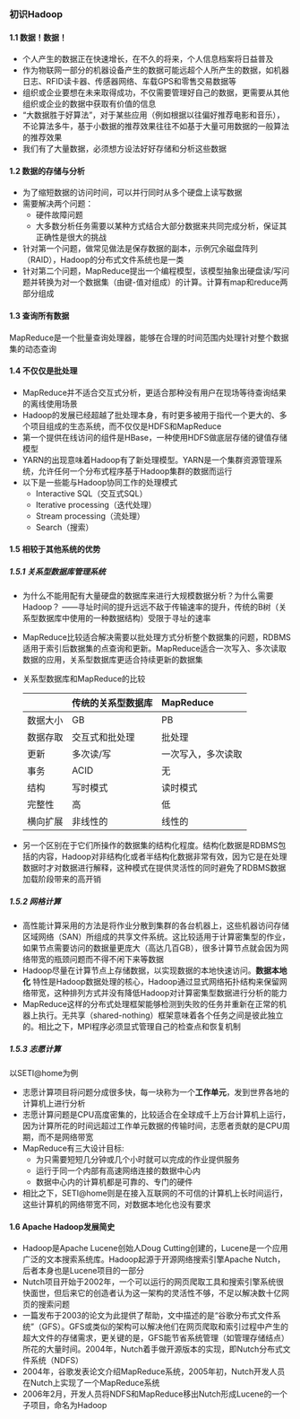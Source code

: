 ### 初识Hadoop

#### 1.1 数据！数据！
- 个人产生的数据正在快速增长，在不久的将来，个人信息档案将日益普及
- 作为物联网一部分的机器设备产生的数据可能远超个人所产生的数据，如机器日志、RFID读卡器、传感器网络、车载GPS和零售交易数据等
- 组织或企业要想在未来取得成功，不仅需要管理好自己的数据，更需要从其他组织或企业的数据中获取有价值的信息
- “大数据胜于好算法”，对于某些应用（例如根据以往偏好推荐电影和音乐），不论算法多牛，基于小数据的推荐效果往往不如基于大量可用数据的一般算法的推荐效果
- 我们有了大量数据，必须想方设法好好存储和分析这些数据

#### 1.2 数据的存储与分析
- 为了缩短数据的访问时间，可以并行同时从多个硬盘上读写数据
- 需要解决两个问题：
    - 硬件故障问题
    - 大多数分析任务需要以某种方式结合大部分数据来共同完成分析，保证其正确性是很大的挑战
- 针对第一个问题，做常见做法是保存数据的副本，示例冗余磁盘阵列（RAID），Hadoop的分布式文件系统也是一类
- 针对第二个问题，MapReduce提出一个编程模型，该模型抽象出硬盘读/写问题并转换为对一个数据集（由键-值对组成）的计算。计算有map和reduce两部分组成

#### 1.3 查询所有数据
MapReduce是一个批量查询处理器，能够在合理的时间范围内处理针对整个数据集的动态查询

#### 1.4 不仅仅是批处理
- MapReduce并不适合交互式分析，更适合那种没有用户在现场等待查询结果的离线使用场景
- Hadoop的发展已经超越了批处理本身，有时更多被用于指代一个更大的、多个项目组成的生态系统，而不仅仅是HDFS和MapReduce
- 第一个提供在线访问的组件是HBase，一种使用HDFS做底层存储的键值存储模型
- YARN的出现意味着Hadoop有了新处理模型。YARN是一个集群资源管理系统，允许任何一个分布式程序基于Hadoop集群的数据而运行
- 以下是一些能与Hadoop协同工作的处理模式
    - Interactive SQL（交互式SQL）
    - Iterative processing（迭代处理）
    - Stream processing（流处理）
    - Search（搜索）

#### 1.5 相较于其他系统的优势
##### 1.5.1 关系型数据库管理系统
- 为什么不能用配有大量硬盘的数据库来进行大规模数据分析？为什么需要Hadoop？
——寻址时间的提升远远不敌于传输速率的提升，传统的B树（关系型数据库中使用的一种数据结构）受限于寻址的速率
- MapReduce比较适合解决需要以批处理方式分析整个数据集的问题，RDBMS适用于索引后数据集的点查询和更新。MapReduce适合一次写入、多次读取数据的应用，关系型数据库更适合持续更新的数据集
- 关系型数据库和MapReduce的比较

    |       | 传统的关系型数据库 | MapReduce |
    | ----- | :----- | :----- |
    | 数据大小 | GB | PB |
    | 数据存取 | 交互式和批处理 | 批处理 |
    | 更新 | 多次读/写 | 一次写入，多次读取 |
    | 事务 | ACID | 无 |
    | 结构 | 写时模式 | 读时模式 |
    | 完整性 | 高 | 低 |
    | 横向扩展 | 非线性的 | 线性的 |
- 另一个区别在于它们所操作的数据集的结构化程度。结构化数据是RDBMS包括的内容，Hadoop对非结构化或者半结构化数据非常有效，因为它是在处理数据时才对数据进行解释，这种模式在提供灵活性的同时避免了RDBMS数据加载阶段带来的高开销
##### 1.5.2 网格计算
- 高性能计算采用的方法是将作业分散到集群的各台机器上，这些机器访问存储区域网络（SAN）所组成的共享文件系统。这比较适用于计算密集型的作业，如果节点需要访问的数据量更庞大（高达几百GB），很多计算节点就会因为网络带宽的瓶颈问题而不得不闲下来等数据
- Hadoop尽量在计算节点上存储数据，以实现数据的本地快速访问。**数据本地化** 特性是Hadoop数据处理的核心，Hadoop通过显式网络拓扑结构来保留网络带宽，这种排列方式并没有降低Hadoop对计算密集型数据进行分析的能力
- MapReduce这样的分布式处理框架能够检测到失败的任务并重新在正常的机器上执行。无共享（shared-nothing）框架意味着各个任务之间是彼此独立的。相比之下，MPI程序必须显式管理自己的检查点和恢复机制
##### 1.5.3 志愿计算
以SETI@home为例
- 志愿计算项目将问题分成很多快，每一块称为一个**工作单元**，发到世界各地的计算机上进行分析
- 志愿计算问题是CPU高度密集的，比较适合在全球成千上万台计算机上运行，因为计算所花的时间远超过工作单元数据的传输时间，志愿者贡献的是CPU周期，而不是网络带宽
- MapReduce有三大设计目标:
    - 为只需要短短几分钟或几个小时就可以完成的作业提供服务
    - 运行于同一个内部有高速网络连接的数据中心内
    - 数据中心内的计算机都是可靠的、专门的硬件
- 相比之下，SETI@home则是在接入互联网的不可信的计算机上长时间运行，这些计算机的网络带宽不同，对数据本地化也没有要求

#### 1.6 Apache Hadoop发展简史
- Hadoop是Apache Lucene创始人Doug Cutting创建的，Lucene是一个应用广泛的文本搜索系统库。Hadoop起源于开源网络搜索引擎Apache Nutch，后者本身也是Lucene项目的一部分
- Nutch项目开始于2002年，一个可以运行的网页爬取工具和搜索引擎系统很快面世，但后来它的创造者认为这一架构的灵活性不够，不足以解决数十亿网页的搜索问题
- 一篇发布于2003的论文为此提供了帮助，文中描述的是“谷歌分布式文件系统”（GFS）。GFS或类似的架构可以解决他们在网页爬取和索引过程中产生的超大文件的存储需求，更关键的是，GFS能节省系统管理（如管理存储结点）所花的大量时间。2004年，Nutch着手做开源版本的实现，即Nutch分布式文件系统（NDFS）
- 2004年，谷歌发表论文介绍MapReduce系统，2005年初，Nutch开发人员在Nutch上实现了一个MapReduce系统
- 2006年2月，开发人员将NDFS和MapReduce移出Nutch形成Lucene的一个子项目，命名为Hadoop
